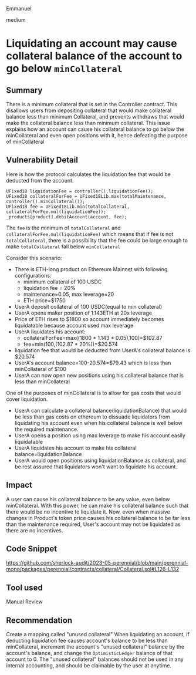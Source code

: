 Emmanuel

medium

# Liquidating an account may cause collateral balance of the account to go below `minCollateral`

## Summary
There is a minimum collateral that is set in the Controller contract. This disallows users from depositing collateral that would make collateral balance less than minimum Collateral, and prevents withdraws that would make the collateral balance less than minimum collateral.
This issue explains how an account can cause his collateral balance to go below the minCollateral and even open positions with it, hence defeating the purpose of minCollateral

## Vulnerability Detail
Here is how the protocol calculates the liquidation fee that would be deducted from the account.
```solidity
UFixed18 liquidationFee = controller().liquidationFee();
UFixed18 collateralForFee = UFixed18Lib.max(totalMaintenance, controller().minCollateral());
UFixed18 fee = UFixed18Lib.min(totalCollateral, collateralForFee.mul(liquidationFee)); 
_products[product].debitAccount(account, fee);
```
The `fee` is the minimum of `totalCollateral` and `collateralForFee.mul(liquidationFee)` which means that if fee is not `totalCollateral`, there is a possibility that the fee could be large enough to make `totalCollateral` fall below `minCollateral`

Consider this scenario:
- There is ETH-long product on Ethereum Mainnet with following configurations:
    - minimum collateral of 100 USDC
    - liquidation fee = 20%
    - maintenance=0.05, max leverage=20
    - ETH price=$1750
- UserA deposit collateral of 100 USDC(equal to min collateral)
- UserA opens maker position of 1.143ETH at 20x leverage
- Price of ETH rises to $1800 so account immediately becomes liquidatable because account used max leverage
- UserA liquidates his account:
    - collateralForFee=max((1800 * 1.143 * 0.05),100)=$102.87
    - fee=min(100,(102.87 * 20%))=$20.574
- liquidation fee that would be deducted from UserA's collateral balance is $20.574
- UserA's account balance=100-20.574=$79.43 which is less than minCollateral of $100
- UserA can now open new positions using his collateral balance that is less than minCollateral

One of the purposes of minCollateral is to allow for gas costs that would cover liquidation.
- UserA can calculate a collateral balance(liquidationBalance) that would be less than gas costs on ethereum to dissuade liquidators from liquidating his account even when his collateral balance is well below the required maintenance.
- UserA opens a position using max leverage to make his account easily liquidatable
- UserA liquidates his account to make his collateral balance=liquidationBalance
- UserA would open positions using liquidationBalance as collateral, and be rest assured that liquidators won't want to liquidate his account.


## Impact
A user can cause his collateral balance to be any value, even below minCollateral. With this power, he can make his collateral balance such that there would be no incentive to liquidate it.
Now, even when massive changes in Product's token price causes his collateral balance to be far less than the maintenance required, User's account may not be liquidated as there are no incentives.

## Code Snippet
https://github.com/sherlock-audit/2023-05-perennial/blob/main/perennial-mono/packages/perennial/contracts/collateral/Collateral.sol#L126-L132


## Tool used

Manual Review

## Recommendation
Create a mapping called "unused collateral"
When liquidating an account, if deducting liquidation fee causes account's balance to be less than minCollateral, increment the account's "unused collateral" balance by the account's balance, and change the `OptimisticLedger` balance of that account to 0.
The "unused collateral" balances should not be used in any internal accounting, and should be claimable by the user at anytime.
